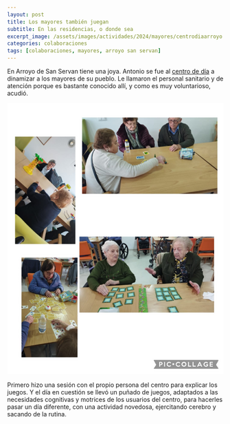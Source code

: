 ```yaml
---
layout: post
title: Los mayores también juegan
subtitle: En las residencias, o donde sea
excerpt_image: /assets/images/actividades/2024/mayores/centrodiaarroyo.jpg
categories: colaboraciones
tags: [colaboraciones, mayores, arroyo san servan]
---
```


En Arroyo de San Servan tiene una joya. Antonio se fue al [centro de día](https://arroyodesanservan.org/ayuntamiento/servicios-municipales/centro-de-dia/) a dinamizar a los mayores de su pueblo. Le llamaron el personal sanitario y de atención porque es bastante conocido allí, y como es muy voluntarioso, acudió.

![mayores](/assets/images/actividades/2024/mayores/mayores.jpg)

Primero hizo una sesión con el propio persona del centro para explicar los juegos. Y el día en cuestión se llevó un puñado de juegos, adaptados a las necesidades cognitivas y motrices de los usuarios del centro, para hacerles pasar un día diferente, con una actividad novedosa, ejercitando cerebro y sacando de la rutina.
